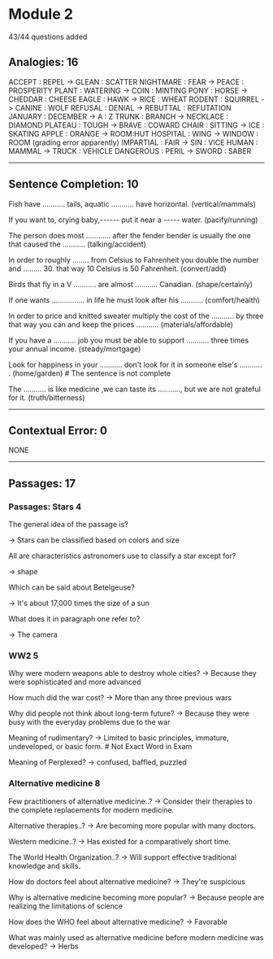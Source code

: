 # Module 2

43/44 questions added

## **Analogies**: 16

ACCEPT : REPEL -> GLEAN : SCATTER
NIGHTMARE : FEAR -> PEACE : PROSPERITY
PLANT : WATERING -> COIN : MINTING
PONY : HORSE -> CHEDDAR : CHEESE
EAGLE : HAWK -> RICE : WHEAT
RODENT : SQUIRREL -> CANINE : WOLF
REFUSAL : DENIAL -> REBUTTAL : REFUTATION
JANUARY : DECEMBER -> A : Z
TRUNK : BRANCH -> NECKLACE : DIAMOND
PLATEAU : TOUGH -> BRAVE : COWARD
CHAIR : SITTING -> ICE : SKATING
APPLE : ORANGE -> ROOM:HUT
HOSPITAL : WING -> WINDOW : ROOM (grading error apparently)
IMPARTIAL : FAIR -> SIN : VICE
HUMAN : MAMMAL -> TRUCK : VEHICLE
DANGEROUS : PERIL -> SWORD : SABER

---

## **Sentence Completion**: 10

Fish have ........... tails, aquatic ........... have horizontal. (vertical/mammals)

If you want to, crying baby,------ put it near a ----- water. (pacify/running)

The person does most ............ after the fender bender is usually the one that caused the ........... (talking/accident)

In order to roughly ........ from Celsius to Fahrenheit you double the number and ......... 30. that way 10 Celsius is 50 Fahrenheit. (convert/add)

Birds that fly in a V ........... are almost ........... Canadian. (shape/certainly)

If one wants ................ in life he must look after his ........... (comfort/health)

In order to price and knitted sweater multiply the cost of the ........... by three that way you can and keep the prices ........... (materials/affordable)

If you have a ........... job you must be able to support ........... three times your annual income. (steady/mortgage)

Look for happiness in your ........... don't look for it in someone else's ........... . (home/garden) # The sentence is not complete

The ........... is like medicine ,we can taste its ..........., but we are not grateful for it. (truth/bitterness)

---

## **Contextual Error**: 0

NONE

---

## **Passages**: 17

### Passages: Stars 4

The general idea of the passage is?

-> Stars can be classified based on colors and size

All are characteristics astronomers use to classify a star except for?

-> shape

Which can be said about Betelgeuse?

-> It's about 17,000 times the size of a sun

What does it in paragraph one refer to?

-> The camera

### WW2 5

Why were modern weapons able to destroy whole cities?
-> Because they were sophisticated and more advanced

How much did the war cost?
-> More than any three previous wars

Why did people not think about long-term future?
-> Because they were busy with the everyday problems due to the war

Meaning of rudimentary?
-> Limited to basic principles, immature, undeveloped, or basic form.  # Not Exact Word in Exam

Meaning of Perplexed?
-> confused, baffled, puzzled

### Alternative medicine 8

Few practitioners of alternative medicine..?
-> Consider their therapies to the complete replacements for modern medicine.

Alternative therapies..?
-> Are becoming more popular with many doctors.

Western medicine..?
-> Has existed for a comparatively short time.

The World Health Organization..?
-> Will support effective traditional knowledge and skills.

How do doctors feel about alternative medicine?
-> They're suspicious

Why is alternative medicine becoming more popular?
-> Because people are realizing the limitations of science

How does the WHO feel about alternative medicine?
-> Favorable

What was mainly used as alternative medicine before modern medicine was developed?
-> Herbs
